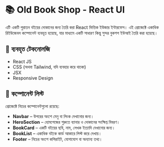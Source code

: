 # 📚 Old Book Shop - React UI

এটি একটি পুরাতন বইয়ের দোকানের জন্য তৈরি করা React ভিত্তিক ইউজার ইন্টারফেস। এই প্রোজেক্টে একাধিক রিইউজেবল কম্পোনেন্ট ব্যবহৃত হয়েছে, যার মাধ্যমে একটি সাধারণ কিন্তু সুন্দর বুকশপ ইউআই তৈরি করা হয়েছে।

## 🔧 ব্যবহৃত টেকনোলজি

- React JS
- CSS (অথবা Tailwind, যদি ব্যবহার করে থাকো)
- JSX
- Responsive Design

## 📁 কম্পোনেন্ট লিস্ট

প্রোজেক্টে নিচের কম্পোনেন্টগুলো রয়েছে:

- **Navbar** – উপরের অংশে মেনু বা লিংক দেখানোর জন্য।
- **HeroSection** – হোমপেজের শুরুতে ব্যানার ও দোকানের সংক্ষিপ্ত বিবরণ।
- **BookCard** – একটি বইয়ের ছবি, নাম, লেখক ইত্যাদি দেখানোর জন্য।
- **BookList** – একাধিক বইকে কার্ড আকারে লিস্ট করে দেখায়।
- **Footer** – নিচের অংশে কপিরাইট, যোগাযোগ বা অন্যান্য তথ্য।
 
 
